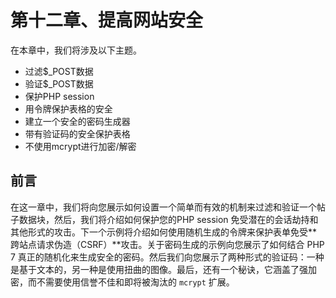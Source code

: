 # 第十二章、提高网站安全

在本章中，我们将涉及以下主题。

* 过滤$\_POST数据 
* 验证$\_POST数据 
* 保护PHP session 
* 用令牌保护表格的安全 
* 建立一个安全的密码生成器 
* 带有验证码的安全保护表格 
* 不使用mcrypt进行加密/解密

## 前言

在这一章中，我们将向您展示如何设置一个简单而有效的机制来过滤和验证一个帖子数据块，然后，我们将介绍如何保护您的PHP session 免受潜在的会话劫持和其他形式的攻击。下一个示例将介绍如何使用随机生成的令牌来保护表单免受**跨站点请求伪造（CSRF）**攻击。关于密码生成的示例向您展示了如何结合 PHP 7 真正的随机化来生成安全的密码。然后我们向您展示了两种形式的验证码：一种是基于文本的，另一种是使用扭曲的图像。最后，还有一个秘诀，它涵盖了强加密，而不需要使用信誉不佳和即将被淘汰的 `mcrypt` 扩展。

